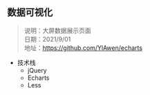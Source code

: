 ## 数据可视化

> 说明：大屏数据展示页面
> <br>
> 日期：2021/9/01
> <br>
> 地址：https://github.com/YlAwen/echarts

- 技术栈
  - jQuery
  - Echarts
  - Less
